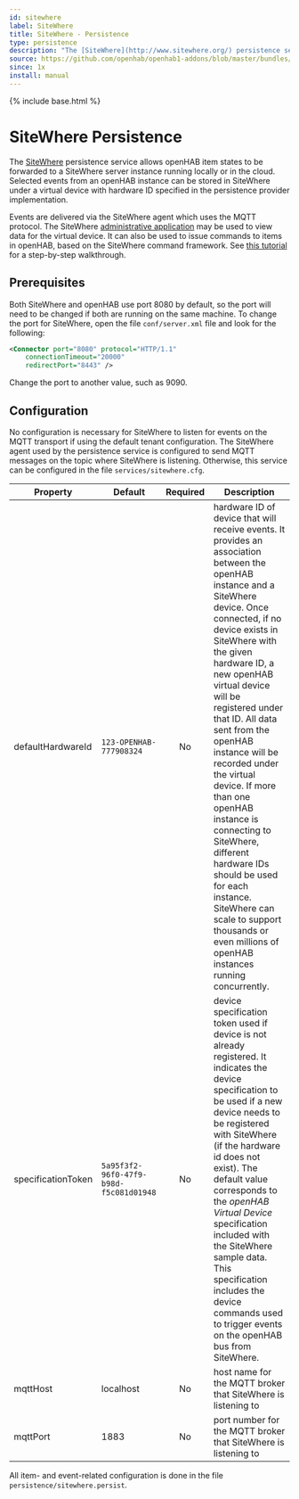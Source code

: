 ```yaml
---
id: sitewhere
label: SiteWhere
title: SiteWhere - Persistence
type: persistence
description: "The [SiteWhere](http://www.sitewhere.org/) persistence service allows openHAB item states to be forwarded to a SiteWhere server instance running locally or in the cloud. Selected events from an openHAB instance can be stored in SiteWhere under a virtual device with hardware ID specified in the persistence provider implementation."
source: https://github.com/openhab/openhab1-addons/blob/master/bundles/persistence/org.openhab.persistence.sitewhere/README.md
since: 1x
install: manual
---
```


<!-- Attention authors: Do not edit directly. Please add your changes to the appropriate source repository -->

{% include base.html %}

# SiteWhere Persistence

The [SiteWhere](http://www.sitewhere.org/) persistence service allows openHAB item states to be forwarded to a SiteWhere server instance running locally or in the cloud. Selected events from an openHAB instance can be stored in SiteWhere under a virtual device with hardware ID specified in the persistence provider implementation. 

Events are delivered via the SiteWhere agent which uses the MQTT protocol. The SiteWhere [administrative application](http://documentation.sitewhere.org/userguide/adminui/adminui.html) may be used to view data for the virtual device. It can also be used to issue commands to items in openHAB, based on the SiteWhere command framework. See [this tutorial](http://documentation.sitewhere.org/integration/openhab.html) for a step-by-step walkthrough.

## Prerequisites

Both SiteWhere and openHAB use port 8080 by default, so the port will need to be changed if both are running on the same machine. To change the port for SiteWhere, open the file `conf/server.xml` file and look for the following:

```xml
<Connector port="8080" protocol="HTTP/1.1"
    connectionTimeout="20000"
    redirectPort="8443" />
```

Change the port to another value, such as 9090.

## Configuration

No configuration is necessary for SiteWhere to listen for events on the MQTT transport if using the default tenant configuration. The SiteWhere agent used by the persistence service is configured to send MQTT messages on the topic where SiteWhere is listening.  Otherwise, this service can be configured in the file `services/sitewhere.cfg`.

| Property | Default | Required | Description |
|----------|---------|:--------:|-------------|
| defaultHardwareId | `123-OPENHAB-777908324` | No | hardware ID of device that will receive events. It provides an association between the openHAB instance and a SiteWhere device. Once connected, if no device exists in SiteWhere with the given hardware ID, a new openHAB virtual device will be registered under that ID. All data sent from the openHAB instance will be recorded under the virtual device. If more than one openHAB instance is connecting to SiteWhere, different hardware IDs should be used for each instance. SiteWhere can scale to support thousands or even millions of openHAB instances running concurrently. |
| specificationToken | `5a95f3f2-96f0-47f9-b98d-f5c081d01948` | No | device specification token used if device is not already registered. It indicates the device specification to be used if a new device needs to be registered with SiteWhere (if the hardware id does not exist). The default value corresponds to the *openHAB Virtual Device* specification included with the SiteWhere sample data. This specification includes the device commands used to trigger events on the openHAB bus from SiteWhere. |
| mqttHost | localhost |  No    | host name for the MQTT broker that SiteWhere is listening to |
| mqttPort | 1883    |    No    | port number for the MQTT broker that SiteWhere is listening to |

All item- and event-related configuration is done in the file `persistence/sitewhere.persist`.
